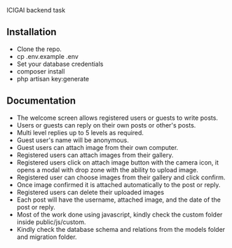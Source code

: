 ICIGAI backend task

## Installation

- Clone the repo.
- cp .env.example .env
- Set your database credentials
- composer install
- php artisan key:generate

## Documentation

- The welcome screen allows registered users or guests to write posts.
- Users or guests can reply on their own posts or other's posts.
- Multi level replies up to 5 levels as required.
- Guest user's name will be anonymous.
- Guest users can attach image from their own computer.
- Registered users can attach images from their gallery.
- Registered users click on attach image button with the camera icon, it opens a modal with drop zone with the ability to upload image.
- Registered user can choose images from their gallery and click confirm.
- Once image confirmed it is attached automatically to the post or reply.
- Registered users can delete their uploaded images
- Each post will have the username, attached image, and the date of the post or reply.
- Most of the work done using javascript, kindly check the custom folder inside public/js/custom.
- Kindly check the database schema and relations from the models folder and migration folder.
